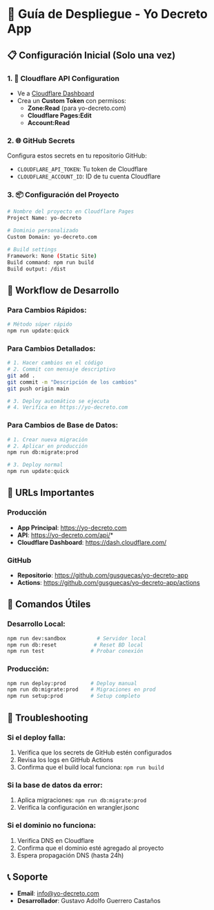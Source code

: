 # 🚀 Guía de Despliegue - Yo Decreto App

## 📋 Configuración Inicial (Solo una vez)

### 1. 🔑 Cloudflare API Configuration
- Ve a [Cloudflare Dashboard](https://dash.cloudflare.com/profile/api-tokens)
- Crea un **Custom Token** con permisos:
  - **Zone:Read** (para yo-decreto.com)
  - **Cloudflare Pages:Edit**
  - **Account:Read**

### 2. 🌐 GitHub Secrets
Configura estos secrets en tu repositorio GitHub:
- `CLOUDFLARE_API_TOKEN`: Tu token de Cloudflare
- `CLOUDFLARE_ACCOUNT_ID`: ID de tu cuenta Cloudflare

### 3. 📦 Configuración del Proyecto
```bash
# Nombre del proyecto en Cloudflare Pages
Project Name: yo-decreto

# Dominio personalizado
Custom Domain: yo-decreto.com

# Build settings
Framework: None (Static Site)
Build command: npm run build
Build output: /dist
```

## 🔄 Workflow de Desarrollo

### Para Cambios Rápidos:
```bash
# Método súper rápido
npm run update:quick
```

### Para Cambios Detallados:
```bash
# 1. Hacer cambios en el código
# 2. Commit con mensaje descriptivo
git add .
git commit -m "Descripción de los cambios"
git push origin main

# 3. Deploy automático se ejecuta
# 4. Verifica en https://yo-decreto.com
```

### Para Cambios de Base de Datos:
```bash
# 1. Crear nueva migración
# 2. Aplicar en producción
npm run db:migrate:prod

# 3. Deploy normal
npm run update:quick
```

## 🎯 URLs Importantes

### Producción
- **App Principal**: https://yo-decreto.com
- **API**: https://yo-decreto.com/api/*
- **Cloudflare Dashboard**: https://dash.cloudflare.com/

### GitHub
- **Repositorio**: https://github.com/gusguecas/yo-decreto-app
- **Actions**: https://github.com/gusguecas/yo-decreto-app/actions

## 🔧 Comandos Útiles

### Desarrollo Local:
```bash
npm run dev:sandbox          # Servidor local
npm run db:reset            # Reset BD local
npm run test               # Probar conexión
```

### Producción:
```bash
npm run deploy:prod        # Deploy manual
npm run db:migrate:prod    # Migraciones en prod
npm run setup:prod         # Setup completo
```

## 🚨 Troubleshooting

### Si el deploy falla:
1. Verifica que los secrets de GitHub estén configurados
2. Revisa los logs en GitHub Actions
3. Confirma que el build local funciona: `npm run build`

### Si la base de datos da error:
1. Aplica migraciones: `npm run db:migrate:prod`
2. Verifica la configuración en wrangler.jsonc

### Si el dominio no funciona:
1. Verifica DNS en Cloudflare
2. Confirma que el dominio esté agregado al proyecto
3. Espera propagación DNS (hasta 24h)

## 📞 Soporte
- **Email**: info@yo-decreto.com
- **Desarrollador**: Gustavo Adolfo Guerrero Castaños